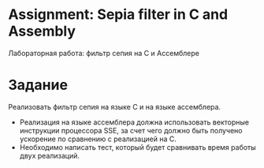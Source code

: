 # Assignment: Sepia filter in C and Assembly

Лабораторная работа: фильтр сепия на C и Ассемблере

# Задание

Реализовать фильтр сепия на языке C и на языке ассемблера. 
- Реализация на языке ассемблера должна использовать векторные инструкции процессора SSE, за счет чего должно быть получено ускорение по сравнению с реализацией на C. 
- Необходимо написать тест, который будет сравнивать время работы двух реализаций.
